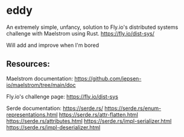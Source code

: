 # eddy

An extremely simple, unfancy, solution to Fly.io's distributed systems challenge with Maelstrom using Rust.
https://fly.io/dist-sys/

Will add and improve when I'm bored

## Resources:
Maelstrom documentation:
https://github.com/jepsen-io/maelstrom/tree/main/doc

Fly.io's challenge page:
https://fly.io/dist-sys

Serde documentation:
https://serde.rs/
https://serde.rs/enum-representations.html
https://serde.rs/attr-flatten.html
https://serde.rs/attributes.html
https://serde.rs/impl-serializer.html
https://serde.rs/impl-deserializer.html